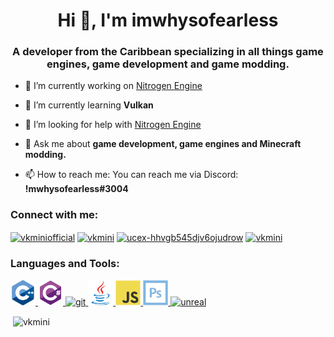 <h1 align="center">Hi 👋, I'm imwhysofearless</h1>
<h3 align="center">A developer from the Caribbean specializing in all things game engines, game development and game modding.</h3>

- 🔭 I’m currently working on [Nitrogen Engine](https://github.com/imwhysofearless/NitrogenEngine.git)

- 🌱 I’m currently learning **Vulkan**

- 🤝 I’m looking for help with [Nitrogen Engine](https://github.com/imwhysofearless/NitrogenEngine.git)

- 💬 Ask me about **game development, game engines and Minecraft modding.**

- 📫 How to reach me: You can reach me via Discord: **!mwhysofearless#3004**

<h3 align="left">Connect with me:</h3>
<p align="left">
<a href="https://twitter.com/imwhysofearless" target="blank"><img align="center" src="https://raw.githubusercontent.com/rahuldkjain/github-profile-readme-generator/master/src/images/icons/Social/twitter.svg" alt="vkminiofficial" height="30" width="40" /></a>
<a href="https://stackoverflow.com/users/vkmini" target="blank"><img align="center" src="https://raw.githubusercontent.com/rahuldkjain/github-profile-readme-generator/master/src/images/icons/Social/stack-overflow.svg" alt="vkmini" height="30" width="40" /></a>
<a href="https://www.youtube.com/channel/UCeX-HHvGB545dJv6ojuDrOw" target="blank"><img align="center" src="https://raw.githubusercontent.com/rahuldkjain/github-profile-readme-generator/master/src/images/icons/Social/youtube.svg" alt="ucex-hhvgb545djv6ojudrow" height="30" width="40" /></a>
<a href="https://www.leetcode.com/vkmini" target="blank"><img align="center" src="https://raw.githubusercontent.com/rahuldkjain/github-profile-readme-generator/master/src/images/icons/Social/leet-code.svg" alt="vkmini" height="30" width="40" /></a>
</p>

<h3 align="left">Languages and Tools:</h3>
<p align="left"> <a href="https://www.w3schools.com/cpp/" target="_blank" rel="noreferrer"> <img src="https://raw.githubusercontent.com/devicons/devicon/master/icons/cplusplus/cplusplus-original.svg" alt="cplusplus" width="40" height="40"/> </a> <a href="https://www.w3schools.com/cs/" target="_blank" rel="noreferrer"> <img src="https://raw.githubusercontent.com/devicons/devicon/master/icons/csharp/csharp-original.svg" alt="csharp" width="40" height="40"/> </a> <a href="https://git-scm.com/" target="_blank" rel="noreferrer"> <img src="https://www.vectorlogo.zone/logos/git-scm/git-scm-icon.svg" alt="git" width="40" height="40"/> </a> <a href="https://www.java.com" target="_blank" rel="noreferrer"> <img src="https://raw.githubusercontent.com/devicons/devicon/master/icons/java/java-original.svg" alt="java" width="40" height="40"/> </a> <a href="https://developer.mozilla.org/en-US/docs/Web/JavaScript" target="_blank" rel="noreferrer"> <img src="https://raw.githubusercontent.com/devicons/devicon/master/icons/javascript/javascript-original.svg" alt="javascript" width="40" height="40"/> </a> <a href="https://www.photoshop.com/en" target="_blank" rel="noreferrer"> <img src="https://raw.githubusercontent.com/devicons/devicon/master/icons/photoshop/photoshop-line.svg" alt="photoshop" width="40" height="40"/> </a> <a href="https://unrealengine.com/" target="_blank" rel="noreferrer"> <img src="https://raw.githubusercontent.com/kenangundogan/fontisto/036b7eca71aab1bef8e6a0518f7329f13ed62f6b/icons/svg/brand/unreal-engine.svg" alt="unreal" width="40" height="40"/> </a> </p>

<p>&nbsp;<img align="center" src="https://github-readme-stats.vercel.app/api?username=imwhysofearless&show_icons=true&locale=en" alt="vkmini" /></p>
